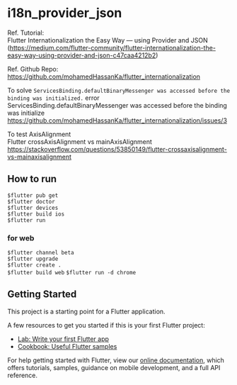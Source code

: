 # i18n_provider_json

Ref. Tutorial:  
Flutter Internationalization the Easy Way — using Provider and JSON  
(https://medium.com/flutter-community/flutter-internationalization-the-easy-way-using-provider-and-json-c47caa4212b2)  

Ref. Github Repo:  
https://github.com/mohamedHassanKa/flutter_internationalization  

To solve `ServicesBinding.defaultBinaryMessenger was accessed before the binding was initialized.` error  
ServicesBinding.defaultBinaryMessenger was accessed before the binding was initialize  
https://github.com/mohamedHassanKa/flutter_internationalization/issues/3  

To test AxisAlignment  
Flutter crossAxisAlignment vs mainAxisAlignment  
https://stackoverflow.com/questions/53850149/flutter-crossaxisalignment-vs-mainaxisalignment  

## How to run  
`$flutter pub get`  
`$flutter doctor`  
`$flutter devices`  
`$flutter build ios`  
`$flutter run`  

### for web 
`$flutter channel beta`  
`$flutter upgrade`  
`$flutter create .`  
`$flutter build web` 
`$flutter run -d chrome`  

## Getting Started  

This project is a starting point for a Flutter application.

A few resources to get you started if this is your first Flutter project:

- [Lab: Write your first Flutter app](https://flutter.dev/docs/get-started/codelab)
- [Cookbook: Useful Flutter samples](https://flutter.dev/docs/cookbook)

For help getting started with Flutter, view our
[online documentation](https://flutter.dev/docs), which offers tutorials,
samples, guidance on mobile development, and a full API reference.
